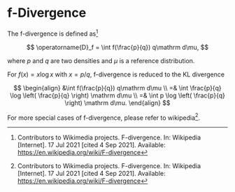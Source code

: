 # f-Divergence

The f-divergence is defined as[^f-divergence_wiki]

$$
\operatorname{D}_f = \int f(\frac{p}{q}) q\mathrm d\mu,
$$

where $p$ and $q$ are two densities and $\mu$ is a reference distribution.

For $f(x) = x \log x$ with $x=p/q$, f-divergence is reduced to the KL divergence

$$
\begin{align}
&\int f(\frac{p}{q}) q\mathrm d\mu \\
=& \int \frac{p}{q} \log \left( \frac{p}{q} \right) \mathrm d\mu \\
=&  \int p \log \left( \frac{p}{q} \right) \mathrm d\mu.
\end{align}
$$

For more special cases of f-divergence, please refer to wikipedia[^f-divergence_wiki].




[^f-divergence_wiki]: Contributors to Wikimedia projects. F-divergence. In: Wikipedia [Internet]. 17 Jul 2021 [cited 4 Sep 2021]. Available: https://en.wikipedia.org/wiki/F-divergence

